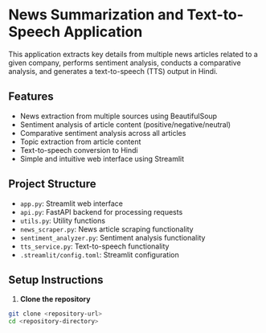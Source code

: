 # News Summarization and Text-to-Speech Application

This application extracts key details from multiple news articles related to a given company, performs sentiment analysis, conducts a comparative analysis, and generates a text-to-speech (TTS) output in Hindi.

## Features

- News extraction from multiple sources using BeautifulSoup
- Sentiment analysis of article content (positive/negative/neutral)
- Comparative sentiment analysis across all articles
- Topic extraction from article content
- Text-to-speech conversion to Hindi
- Simple and intuitive web interface using Streamlit

## Project Structure

- `app.py`: Streamlit web interface
- `api.py`: FastAPI backend for processing requests
- `utils.py`: Utility functions
- `news_scraper.py`: News article scraping functionality
- `sentiment_analyzer.py`: Sentiment analysis functionality
- `tts_service.py`: Text-to-speech functionality
- `.streamlit/config.toml`: Streamlit configuration

## Setup Instructions

1. **Clone the repository**

```bash
git clone <repository-url>
cd <repository-directory>
